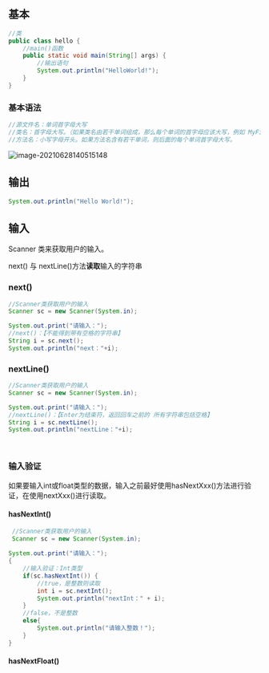## 基本

```java
//类
public class hello {
    //main()函数
    public static void main(String[] args) {
        //输出语句
        System.out.println("HelloWorld!");
    }
}
```

### 基本语法

```java
//源文件名：单词首字母大写
//类名：首字母大写。（如果类名由若干单词组成，那么每个单词的首字母应该大写，例如 MyFirstJavaClass）
//方法名：小写字母开头。如果方法名含有若干单词，则后面的每个单词首字母大写。

```

![image-20210628140515148](C:\Users\87821\AppData\Roaming\Typora\typora-user-images\image-20210628140515148.png)

## 输出

```java
System.out.println("Hello World!");
```

## 输入

Scanner 类来获取用户的输入。

next() 与 nextLine()方法**读取**输入的字符串

### next()

```java
//Scanner类获取用户的输入
Scanner sc = new Scanner(System.in);

System.out.print("请输入：");
//next()：【不能得到带有空格的字符串】
String i = sc.next();
System.out.println("next："+i);

```

### nextLine()

```java
//Scanner类获取用户的输入
Scanner sc = new Scanner(System.in);

System.out.print("请输入：");
//nextLine()：【Enter为结束符，返回回车之前的	所有字符串包括空格】
String i = sc.nextLine();
System.out.println("nextLine："+i);

	
```

### 输入验证

如果要输入int或float类型的数据，输入之前最好使用hasNextXxx()方法进行验证，在使用nextXxx()进行读取。

#### hasNextInt()

```java
 //Scanner类获取用户的输入
 Scanner sc = new Scanner(System.in);
 
System.out.print("请输入：");
{
    //输入验证：Int类型
    if(sc.hasNextInt()) {
        //true，是整数则读取
        int i = sc.nextInt();
        System.out.println("nextInt：" + i);
    }
    //false，不是整数
    else{
        System.out.println("请输入整数！");
    }
}
```

#### hasNextFloat()

